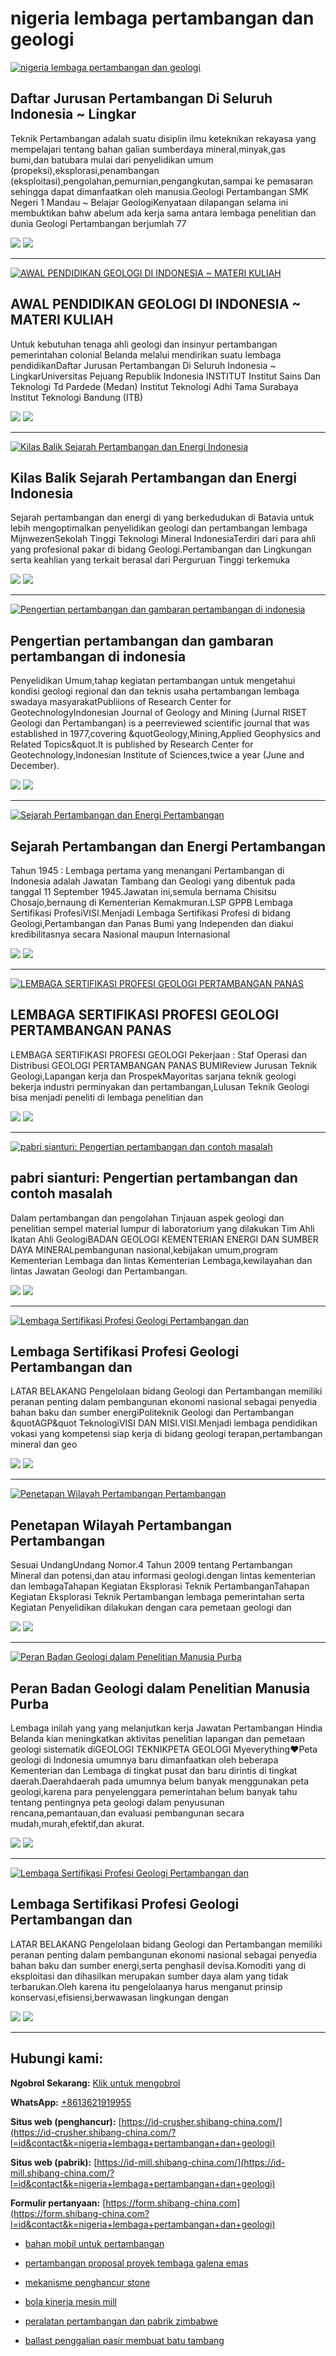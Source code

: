 # nigeria lembaga pertambangan dan geologi

<a href="https://swt.shibang-china.com/?l=id&img&k=nigeria+lembaga+pertambangan+dan+geologi" target="_blank">![nigeria lembaga pertambangan dan geologi](http://static.shibang-china.com/all-800x300/1128.jpg)</a>

## Daftar Jurusan Pertambangan Di Seluruh Indonesia ~ Lingkar
Teknik Pertambangan adalah suatu disiplin ilmu keteknikan rekayasa yang mempelajari tentang bahan galian sumberdaya mineral,minyak,gas bumi,dan batubara mulai dari penyelidikan umum (propeksi),eksplorasi,penambangan (eksploitasi),pengolahan,pemurnian,pengangkutan,sampai ke pemasaran sehingga dapat dimanfaatkan oleh manusia.Geologi Pertambangan SMK Negeri 1 Mandau ~ Belajar GeologiKenyataan dilapangan selama ini membuktikan bahw abelum ada kerja sama antara lembaga penelitian dan dunia Geologi Pertambangan berjumlah 77


<a href="https://whatsapp.shibangsoft.com/WhatsApp.php" target="_blank" title="WhatsApp">![](http://static.shibang-china.com/icon/whatsapp.png)</a> <a href="https://swt.shibang-china.com/?l=id&icon&k=nigeria+lembaga+pertambangan+dan+geologi" target="_blank">![](http://static.shibang-china.com/icon/chat-id.png)</a>

---

<a href="https://swt.shibang-china.com/?l=id&img&k=nigeria+lembaga+pertambangan+dan+geologi" target="_blank">![AWAL PENDIDIKAN GEOLOGI DI INDONESIA ~ MATERI KULIAH](http://static.shibang-china.com/all-800x300/535.jpg)</a>

## AWAL PENDIDIKAN GEOLOGI DI INDONESIA ~ MATERI KULIAH
Untuk kebutuhan tenaga ahli geologi dan insinyur pertambangan pemerintahan colonial Belanda melalui mendirikan suatu lembaga pendidikanDaftar Jurusan Pertambangan Di Seluruh Indonesia ~ LingkarUniversitas Pejuang Republik Indonesia INSTITUT Institut Sains Dan Teknologi Td Pardede (Medan) Institut Teknologi Adhi Tama Surabaya Institut Teknologi Bandung (ITB)


<a href="https://whatsapp.shibangsoft.com/WhatsApp.php" target="_blank" title="WhatsApp">![](http://static.shibang-china.com/icon/whatsapp.png)</a> <a href="https://swt.shibang-china.com/?l=id&icon&k=nigeria+lembaga+pertambangan+dan+geologi" target="_blank">![](http://static.shibang-china.com/icon/chat-id.png)</a>

---

<a href="https://swt.shibang-china.com/?l=id&img&k=nigeria+lembaga+pertambangan+dan+geologi" target="_blank">![Kilas Balik Sejarah Pertambangan dan Energi Indonesia](http://static.shibang-china.com/all-800x300/512.jpg)</a>

## Kilas Balik Sejarah Pertambangan dan Energi Indonesia
Sejarah pertambangan dan energi di yang berkedudukan di Batavia untuk lebih mengoptimalkan penyelidikan geologi dan pertambangan lembaga MijnwezenSekolah Tinggi Teknologi Mineral IndonesiaTerdiri dari para ahli yang profesional pakar di bidang Geologi.Pertambangan dan Lingkungan serta keahlian yang terkait berasal dari Perguruan Tinggi terkemuka


<a href="https://whatsapp.shibangsoft.com/WhatsApp.php" target="_blank" title="WhatsApp">![](http://static.shibang-china.com/icon/whatsapp.png)</a> <a href="https://swt.shibang-china.com/?l=id&icon&k=nigeria+lembaga+pertambangan+dan+geologi" target="_blank">![](http://static.shibang-china.com/icon/chat-id.png)</a>

---

<a href="https://swt.shibang-china.com/?l=id&img&k=nigeria+lembaga+pertambangan+dan+geologi" target="_blank">![Pengertian pertambangan dan gambaran pertambangan di indonesia](http://static.shibang-china.com/all-800x300/611.jpg)</a>

## Pengertian pertambangan dan gambaran pertambangan di indonesia
Penyelidikan Umum,tahap kegiatan pertambangan untuk mengetahui kondisi geologi regional dan dan teknis usaha pertambangan lembaga swadaya masyarakatPubliions of Research Center for GeotechnologyIndonesian Journal of Geology and Mining (Jurnal RISET Geologi dan Pertambangan) is a peerreviewed scientific journal that was established in 1977,covering &quotGeology,Mining,Applied Geophysics and Related Topics&quot.It is published by Research Center for Geotechnology,Indonesian Institute of Sciences,twice a year (June and December).


<a href="https://whatsapp.shibangsoft.com/WhatsApp.php" target="_blank" title="WhatsApp">![](http://static.shibang-china.com/icon/whatsapp.png)</a> <a href="https://swt.shibang-china.com/?l=id&icon&k=nigeria+lembaga+pertambangan+dan+geologi" target="_blank">![](http://static.shibang-china.com/icon/chat-id.png)</a>

---

<a href="https://swt.shibang-china.com/?l=id&img&k=nigeria+lembaga+pertambangan+dan+geologi" target="_blank">![Sejarah Pertambangan dan Energi Pertambangan](http://static.shibang-china.com/all-800x300/372.jpg)</a>

## Sejarah Pertambangan dan Energi Pertambangan
Tahun 1945 : Lembaga pertama yang menangani Pertambangan di Indonesia adalah Jawatan Tambang dan Geologi yang dibentuk pada tanggal 11 September 1945.Jawatan ini,semula bernama Chisitsu Chosajo,bernaung di Kementerian Kemakmuran.LSP GPPB Lembaga Sertifikasi ProfesiVISI.Menjadi Lembaga Sertifikasi Profesi di bidang Geologi,Pertambangan dan Panas Bumi yang Independen dan diakui kredibilitasnya secara Nasional maupun Internasional


<a href="https://whatsapp.shibangsoft.com/WhatsApp.php" target="_blank" title="WhatsApp">![](http://static.shibang-china.com/icon/whatsapp.png)</a> <a href="https://swt.shibang-china.com/?l=id&icon&k=nigeria+lembaga+pertambangan+dan+geologi" target="_blank">![](http://static.shibang-china.com/icon/chat-id.png)</a>

---

<a href="https://swt.shibang-china.com/?l=id&img&k=nigeria+lembaga+pertambangan+dan+geologi" target="_blank">![LEMBAGA SERTIFIKASI PROFESI GEOLOGI PERTAMBANGAN PANAS](http://static.shibang-china.com/all-800x300/534.jpg)</a>

## LEMBAGA SERTIFIKASI PROFESI GEOLOGI PERTAMBANGAN PANAS
LEMBAGA SERTIFIKASI PROFESI GEOLOGI Pekerjaan : Staf Operasi dan Distribusi GEOLOGI PERTAMBANGAN PANAS BUMIReview Jurusan Teknik Geologi,Lapangan kerja dan ProspekMayoritas sarjana teknik geologi bekerja industri perminyakan dan pertambangan,Lulusan Teknik Geologi bisa menjadi peneliti di lembaga penelitian dan


<a href="https://whatsapp.shibangsoft.com/WhatsApp.php" target="_blank" title="WhatsApp">![](http://static.shibang-china.com/icon/whatsapp.png)</a> <a href="https://swt.shibang-china.com/?l=id&icon&k=nigeria+lembaga+pertambangan+dan+geologi" target="_blank">![](http://static.shibang-china.com/icon/chat-id.png)</a>

---

<a href="https://swt.shibang-china.com/?l=id&img&k=nigeria+lembaga+pertambangan+dan+geologi" target="_blank">![pabri sianturi: Pengertian pertambangan dan contoh masalah](http://static.shibang-china.com/all-800x300/1057.jpg)</a>

## pabri sianturi: Pengertian pertambangan dan contoh masalah
Dalam pertambangan dan pengolahan Tinjauan aspek geologi dan penelitian sempel material lumpur di laboratorium yang dilakukan Tim Ahli Ikatan Ahli GeologiBADAN GEOLOGI KEMENTERIAN ENERGI DAN SUMBER DAYA MINERALpembangunan nasional,kebijakan umum,program Kementerian Lembaga dan lintas Kementerian Lembaga,kewilayahan dan lintas Jawatan Geologi dan Pertambangan.


<a href="https://whatsapp.shibangsoft.com/WhatsApp.php" target="_blank" title="WhatsApp">![](http://static.shibang-china.com/icon/whatsapp.png)</a> <a href="https://swt.shibang-china.com/?l=id&icon&k=nigeria+lembaga+pertambangan+dan+geologi" target="_blank">![](http://static.shibang-china.com/icon/chat-id.png)</a>

---

<a href="https://swt.shibang-china.com/?l=id&img&k=nigeria+lembaga+pertambangan+dan+geologi" target="_blank">![Lembaga Sertifikasi Profesi Geologi Pertambangan dan](http://static.shibang-china.com/all-800x300/918.jpg)</a>

## Lembaga Sertifikasi Profesi Geologi Pertambangan dan
LATAR BELAKANG Pengelolaan bidang Geologi dan Pertambangan memiliki peranan penting dalam pembangunan ekonomi nasional sebagai penyedia bahan baku dan sumber energiPoliteknik Geologi dan Pertambangan &quotAGP&quot TeknologiVISI DAN MISI.VISI.Menjadi lembaga pendidikan vokasi yang kompetensi siap kerja di bidang geologi terapan,pertambangan mineral dan geo


<a href="https://whatsapp.shibangsoft.com/WhatsApp.php" target="_blank" title="WhatsApp">![](http://static.shibang-china.com/icon/whatsapp.png)</a> <a href="https://swt.shibang-china.com/?l=id&icon&k=nigeria+lembaga+pertambangan+dan+geologi" target="_blank">![](http://static.shibang-china.com/icon/chat-id.png)</a>

---

<a href="https://swt.shibang-china.com/?l=id&img&k=nigeria+lembaga+pertambangan+dan+geologi" target="_blank">![Penetapan Wilayah Pertambangan Pertambangan](http://static.shibang-china.com/all-800x300/657.jpg)</a>

## Penetapan Wilayah Pertambangan Pertambangan
Sesuai UndangUndang Nomor.4 Tahun 2009 tentang Pertambangan Mineral dan potensi,dan atau informasi geologi.dengan lintas kementerian dan lembagaTahapan Kegiatan Eksplorasi Teknik PertambanganTahapan Kegiatan Eksplorasi Teknik Pertambangan lembaga pemerintahan serta Kegiatan Penyelidikan dilakukan dengan cara pemetaan geologi dan


<a href="https://whatsapp.shibangsoft.com/WhatsApp.php" target="_blank" title="WhatsApp">![](http://static.shibang-china.com/icon/whatsapp.png)</a> <a href="https://swt.shibang-china.com/?l=id&icon&k=nigeria+lembaga+pertambangan+dan+geologi" target="_blank">![](http://static.shibang-china.com/icon/chat-id.png)</a>

---

<a href="https://swt.shibang-china.com/?l=id&img&k=nigeria+lembaga+pertambangan+dan+geologi" target="_blank">![Peran Badan Geologi dalam Penelitian Manusia Purba](http://static.shibang-china.com/all-800x300/1350.jpg)</a>

## Peran Badan Geologi dalam Penelitian Manusia Purba
Lembaga inilah yang yang melanjutkan kerja Jawatan Pertambangan Hindia Belanda kian meningkatkan aktivitas penelitian lapangan dan pemetaan geologi sistematik diGEOLOGI TEKNIKPETA GEOLOGI Myeverything♥Peta geologi di Indonesia umumnya baru dimanfaatkan oleh beberapa Kementerian dan Lembaga di tingkat pusat dan baru dirintis di tingkat daerah.Daerahdaerah pada umumnya belum banyak menggunakan peta geologi,karena para penyelenggara pemerintahan belum banyak tahu tentang pentingnya peta geologi dalam penyusunan rencana,pemantauan,dan evaluasi pembangunan secara mudah,murah,efektif,dan akurat.


<a href="https://whatsapp.shibangsoft.com/WhatsApp.php" target="_blank" title="WhatsApp">![](http://static.shibang-china.com/icon/whatsapp.png)</a> <a href="https://swt.shibang-china.com/?l=id&icon&k=nigeria+lembaga+pertambangan+dan+geologi" target="_blank">![](http://static.shibang-china.com/icon/chat-id.png)</a>

---

<a href="https://swt.shibang-china.com/?l=id&img&k=nigeria+lembaga+pertambangan+dan+geologi" target="_blank">![Lembaga Sertifikasi Profesi Geologi Pertambangan dan](http://static.shibang-china.com/all-800x300/288.jpg)</a>

## Lembaga Sertifikasi Profesi Geologi Pertambangan dan
LATAR BELAKANG Pengelolaan bidang Geologi dan Pertambangan memiliki peranan penting dalam pembangunan ekonomi nasional sebagai penyedia bahan baku dan sumber energi,serta penghasil devisa.Komoditi yang di eksploitasi dan dihasilkan merupakan sumber daya alam yang tidak terbarukan.Oleh karena itu pengelolaanya harus menganut prinsip konservasi,efisiensi,berwawasan lingkungan dengan

<a href="https://whatsapp.shibangsoft.com/WhatsApp.php" target="_blank" title="WhatsApp">![](http://static.shibang-china.com/icon/whatsapp.png)</a> <a href="https://swt.shibang-china.com/?l=id&icon&k=nigeria+lembaga+pertambangan+dan+geologi" target="_blank">![](http://static.shibang-china.com/icon/chat-id.png)</a>

---
## Hubungi kami:

**Ngobrol Sekarang:** [Klik untuk mengobrol](https://swt.shibang-china.com?l=id&contact&k=nigeria+lembaga+pertambangan+dan+geologi)

**WhatsApp:**  [+8613621919955](https://whatsapp.shibangsoft.com/WhatsApp.php)

**Situs web (penghancur):** [https://id-crusher.shibang-china.com/](https://id-crusher.shibang-china.com/?l=id&contact&k=nigeria+lembaga+pertambangan+dan+geologi)

**Situs web (pabrik):** [https://id-mill.shibang-china.com/](https://id-mill.shibang-china.com/?l=id&contact&k=nigeria+lembaga+pertambangan+dan+geologi)

**Formulir pertanyaan:** [https://form.shibang-china.com](https://form.shibang-china.com?l=id&contact&k=nigeria+lembaga+pertambangan+dan+geologi)

* [bahan mobil untuk pertambangan](../33/bahan%20mobil%20untuk%20pertambangan.md)

* [pertambangan proposal proyek tembaga galena emas](../39/pertambangan%20proposal%20proyek%20tembaga%20galena%20emas.md)

* [mekanisme penghancur stone](../40/mekanisme%20penghancur%20stone.md)

* [bola kinerja mesin mill](../39/bola%20kinerja%20mesin%20mill.md)

* [peralatan pertambangan dan pabrik zimbabwe](../32/peralatan%20pertambangan%20dan%20pabrik%20zimbabwe.md)

* [ballast penggalian pasir membuat batu tambang](../40/ballast%20penggalian%20pasir%20membuat%20batu%20tambang.md)